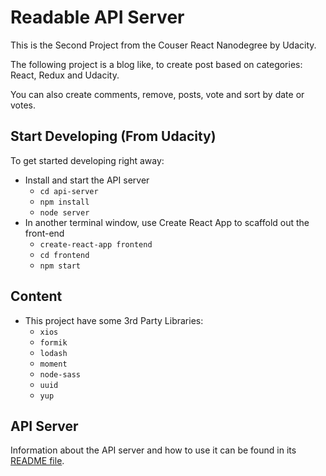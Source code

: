 # Readable API Server

This is the Second Project from the Couser React Nanodegree by Udacity.

The following project is a blog like, to create post based on categories: React, Redux and Udacity.

You can also create comments, remove, posts, vote and sort by date or votes.

## Start Developing (From Udacity)

To get started developing right away:

* Install and start the API server
    - `cd api-server`
    - `npm install`
    - `node server`
* In another terminal window, use Create React App to scaffold out the front-end
    - `create-react-app frontend`
    - `cd frontend`
    - `npm start`

## Content

* This project have some 3rd Party Libraries:
    - `xios`
    - `formik`
    - `lodash`
    - `moment`
    - `node-sass`
    - `uuid`
    - `yup`

## API Server

Information about the API server and how to use it can be found in its [README file](api-server/README.md).
